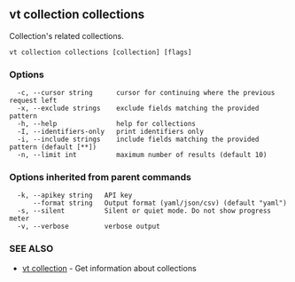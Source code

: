 ## vt collection collections

Collection's related collections.

```
vt collection collections [collection] [flags]
```

### Options

```
  -c, --cursor string      cursor for continuing where the previous request left
  -x, --exclude strings    exclude fields matching the provided pattern
  -h, --help               help for collections
  -I, --identifiers-only   print identifiers only
  -i, --include strings    include fields matching the provided pattern (default [**])
  -n, --limit int          maximum number of results (default 10)
```

### Options inherited from parent commands

```
  -k, --apikey string   API key
      --format string   Output format (yaml/json/csv) (default "yaml")
  -s, --silent          Silent or quiet mode. Do not show progress meter
  -v, --verbose         verbose output
```

### SEE ALSO

* [vt collection](vt_collection.md)	 - Get information about collections

